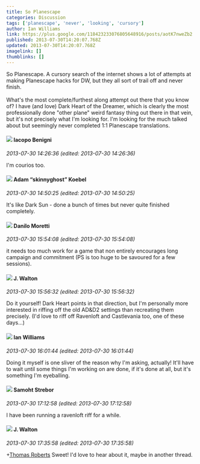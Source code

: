 ```yaml
---
title: So Planescape
categories: Discussion
tags: ['planescape', 'never', 'looking', 'cursory']
author: Ian Williams
link: https://plus.google.com/118423233076805648916/posts/aotK7nweZb2
published: 2013-07-30T14:20:07.768Z
updated: 2013-07-30T14:20:07.768Z
imagelink: []
thumblinks: []
---
```


So Planescape. A cursory search of the internet shows a lot of attempts at making Planescape hacks for DW, but they all sort of trail off and never finish.<br /><br />What&#39;s the most complete/furthest along attempt out there that you know of? I have (and love) Dark Heart of the Dreamer, which is clearly the most professionally done &quot;other plane&quot; weird fantasy thing out there in that vein, but it&#39;s not precisely what I&#39;m looking for. I&#39;m looking for the much talked about but seemingly never completed 1:1 Planescape translations.
<div id='comment z13yszdy1m2ae14ae04ci5rjnybve5sxang0k'>
  <h4><img src='{{site.baseurl}}//images/avatars/118286981608079589935_photo.jpg'> Iacopo Benigni</h4>
      <p><cite>2013-07-30 14:26:36 (edited: 2013-07-30 14:26:36)</cite></p>
        <p>I&#39;m courios too.</p>
</div>
        

<div id='comment z13yszdy1m2ae14ae04ci5rjnybve5sxang0k'>
  <h4><img src='{{site.baseurl}}//images/avatars/112484087750169360510_photo.jpg'> Adam “skinnyghost” Koebel</h4>
      <p><cite>2013-07-30 14:50:25 (edited: 2013-07-30 14:50:25)</cite></p>
        <p>It&#39;s like Dark Sun - done a bunch of times but never quite finished completely.</p>
</div>
        

<div id='comment z13yszdy1m2ae14ae04ci5rjnybve5sxang0k'>
  <h4><img src='{{site.baseurl}}//images/avatars/109838065331953459839_photo.jpg'> Danilo Moretti</h4>
      <p><cite>2013-07-30 15:54:08 (edited: 2013-07-30 15:54:08)</cite></p>
        <p>it needs too much work for a game that non entirely encourages long campaign and commitment (PS is too huge to be savoured for a few sessions).</p>
</div>
        

<div id='comment z13yszdy1m2ae14ae04ci5rjnybve5sxang0k'>
  <h4><img src='{{site.baseurl}}//images/avatars/111694100408744715863_photo.jpg'> J. Walton</h4>
      <p><cite>2013-07-30 15:56:32 (edited: 2013-07-30 15:56:32)</cite></p>
        <p>Do it yourself! Dark Heart points in that direction, but I&#39;m personally more interested in riffing off the old AD&amp;D2 settings than recreating them precisely. (I&#39;d love to riff off Ravenloft and Castlevania too, one of these days...)</p>
</div>
        

<div id='comment z13yszdy1m2ae14ae04ci5rjnybve5sxang0k'>
  <h4><img src='{{site.baseurl}}//images/avatars/118423233076805648916_photo.jpg'> Ian Williams</h4>
      <p><cite>2013-07-30 16:01:44 (edited: 2013-07-30 16:01:44)</cite></p>
        <p>Doing it myself is one sliver of the reason why I&#39;m asking, actually! It&#39;ll have to wait until some things I&#39;m working on are done, if it&#39;s done at all, but it&#39;s something I&#39;m eyeballing.</p>
</div>
        

<div id='comment z13yszdy1m2ae14ae04ci5rjnybve5sxang0k'>
  <h4><img src='{{site.baseurl}}//images/avatars/118289431151433552306_photo.jpg'> Samoht Strebor</h4>
      <p><cite>2013-07-30 17:12:58 (edited: 2013-07-30 17:12:58)</cite></p>
        <p>I have been running a ravenloft riff for a while.</p>
</div>
        

<div id='comment z13yszdy1m2ae14ae04ci5rjnybve5sxang0k'>
  <h4><img src='{{site.baseurl}}//images/avatars/111694100408744715863_photo.jpg'> J. Walton</h4>
      <p><cite>2013-07-30 17:35:58 (edited: 2013-07-30 17:35:58)</cite></p>
        <p><span class="proflinkWrapper"><span class="proflinkPrefix">+</span><a class="proflink" href="https://plus.google.com/118289431151433552306" oid="118289431151433552306">Thomas Roberts</a></span> Sweet! I&#39;d love to hear about it, maybe in another thread.</p>
</div>
        